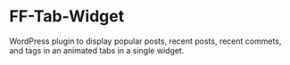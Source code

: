FF-Tab-Widget
=============

WordPress plugin to display popular posts, recent posts, recent commets, and tags in an animated tabs in a single widget.
